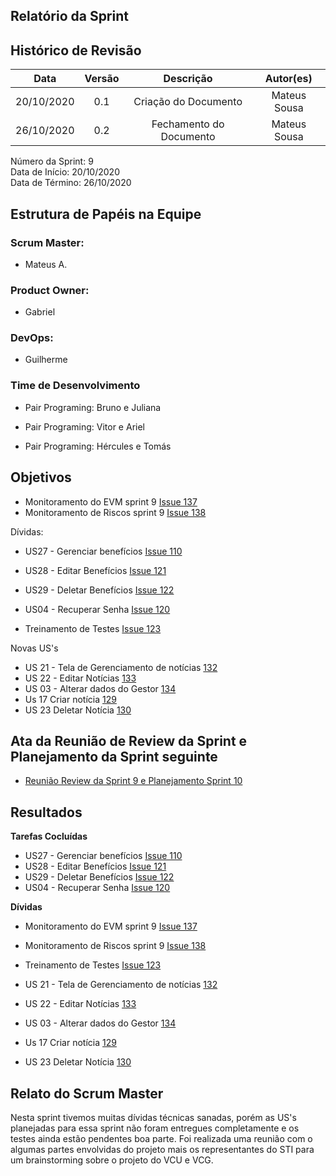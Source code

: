 
## Relatório da Sprint

## Histórico de Revisão

|   Data   |  Versão  |        Descrição       |          Autor(es)          |
|:--------:|:--------:|:----------------------:|:---------------------------:|
|20/10/2020|   0.1    | Criação do Documento        |   Mateus Sousa   |
|26/10/2020|   0.2    | Fechamento do Documento        |   Mateus Sousa   |

Número da Sprint: 9 <br>
Data de Início:  20/10/2020 <br>
Data de Término: 26/10/2020 <br>

## Estrutura de Papéis na Equipe

### Scrum Master:
- Mateus A.

### Product Owner:
- Gabriel

### DevOps:
- Guilherme


### Time de Desenvolvimento

- Pair Programing: Bruno e Juliana
  

- Pair Programing: Vitor e Ariel
  

- Pair Programing: Hércules e Tomás


## Objetivos

- Monitoramento do EVM sprint 9 [Issue 137](https://github.com/fga-eps-mds/2020.1-Grupo6/issues/137)
- Monitoramento de Riscos sprint 9 [Issue 138](https://github.com/fga-eps-mds/2020.1-Grupo6/issues/138)

Dívidas:
- US27 - Gerenciar benefícios [Issue 110](https://github.com/fga-eps-mds/2020.1-Grupo6/issues/110)
- US28 - Editar Benefícios [Issue 121](https://github.com/fga-eps-mds/2020.1-Grupo6/issues/121)
- US29 - Deletar Benefícios [Issue 122](https://github.com/fga-eps-mds/2020.1-Grupo6/issues/122)
- US04 - Recuperar Senha [Issue 120](https://github.com/fga-eps-mds/2020.1-Grupo6/issues/120)

- Treinamento de Testes [Issue 123](https://github.com/fga-eps-mds/2020.1-Grupo6/issues/123)

Novas US's
- US 21 - Tela de Gerenciamento de notícias [132](https://github.com/fga-eps-mds/2020.1-Grupo6/issues/132)
- US 22 - Editar Notícias [133](https://github.com/fga-eps-mds/2020.1-Grupo6/issues/133)
- US 03 - Alterar dados do Gestor [134](https://github.com/fga-eps-mds/2020.1-Grupo6/issues/134)
- Us 17 Criar notícia [129](https://github.com/fga-eps-mds/2020.1-Grupo6/issues/129)
- US 23 Deletar Notícia [130](https://github.com/fga-eps-mds/2020.1-Grupo6/issues/130)

## Ata da Reunião de Review da Sprint e Planejamento da Sprint seguinte

- [Reunião Review da Sprint 9 e Planejamento Sprint 10](https://github.com/fga-eps-mds/2020.1-Grupo6/issues/140)


## Resultados

**Tarefas Cocluídas** 
- US27 - Gerenciar benefícios [Issue 110](https://github.com/fga-eps-mds/2020.1-Grupo6/issues/110)
- US28 - Editar Benefícios [Issue 121](https://github.com/fga-eps-mds/2020.1-Grupo6/issues/121)
- US29 - Deletar Benefícios [Issue 122](https://github.com/fga-eps-mds/2020.1-Grupo6/issues/122)
- US04 - Recuperar Senha [Issue 120](https://github.com/fga-eps-mds/2020.1-Grupo6/issues/120)


**Dívidas**
- Monitoramento do EVM sprint 9 [Issue 137](https://github.com/fga-eps-mds/2020.1-Grupo6/issues/137)
- Monitoramento de Riscos sprint 9 [Issue 138](https://github.com/fga-eps-mds/2020.1-Grupo6/issues/138)

- Treinamento de Testes [Issue 123](https://github.com/fga-eps-mds/2020.1-Grupo6/issues/123)

- US 21 - Tela de Gerenciamento de notícias [132](https://github.com/fga-eps-mds/2020.1-Grupo6/issues/132)
- US 22 - Editar Notícias [133](https://github.com/fga-eps-mds/2020.1-Grupo6/issues/133)
- US 03 - Alterar dados do Gestor [134](https://github.com/fga-eps-mds/2020.1-Grupo6/issues/134)
- Us 17 Criar notícia [129](https://github.com/fga-eps-mds/2020.1-Grupo6/issues/129)
- US 23 Deletar Notícia [130](https://github.com/fga-eps-mds/2020.1-Grupo6/issues/130)

## Relato do Scrum Master

Nesta sprint tivemos muitas dívidas técnicas sanadas, porém as US's planejadas para essa sprint não foram entregues completamente e os testes ainda estão pendentes boa parte. Foi realizada uma reunião com o algumas partes envolvidas do projeto mais os representantes do STI para um brainstorming sobre o projeto do VCU e VCG.